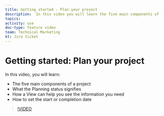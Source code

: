 ```yaml
---
title: Getting started - Plan your project
description:  In this video you will learn the five main components of a project, what the Planning status signifies, how a view can help you see the information you need and how to set the start or completion date.
topics: 
activity: use
doc-type: feature video
team: Technical Marketing
kt: Jira ticket
---
```

# Getting started: Plan your project

In this video, you will learn:

* The five main components of a project
* What the Planning status signifies
* How a View can help you see the information you need
* How to set the start or completion date

>[!VIDEO](https://video.tv.adobe.com/v/335086/?quality=12&learn=on)